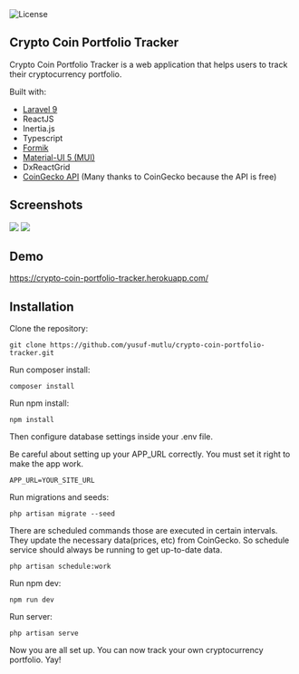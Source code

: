 <img src="https://img.shields.io/packagist/l/laravel/framework" alt="License">

## Crypto Coin Portfolio Tracker

Crypto Coin Portfolio Tracker is a web application that helps users to track their cryptocurrency portfolio.

Built with:
- [Laravel 9](https://laravel.com/docs/9.x/releases)
- ReactJS
- Inertia.js
- Typescript
- [Formik](https://formik.org/)
- [Material-UI 5 (MUI)](https://mui.com/material-ui/getting-started/overview/)
- DxReactGrid
- [CoinGecko API](https://www.coingecko.com/en/api) (Many thanks to CoinGecko because the API is free)

## Screenshots

<img src="https://awesomebucket12.s3.us-east-2.amazonaws.com/screen1.png">

<img src="https://awesomebucket12.s3.us-east-2.amazonaws.com/screen2.png">

## Demo
https://crypto-coin-portfolio-tracker.herokuapp.com/

## Installation

Clone the repository:
```
git clone https://github.com/yusuf-mutlu/crypto-coin-portfolio-tracker.git
```

Run composer install:
```
composer install
```

Run npm install:
```
npm install
```

Then configure database settings inside your .env file.

Be careful about setting up your APP_URL correctly. You must set it right to make the app work.
```
APP_URL=YOUR_SITE_URL
```

Run migrations and seeds:
```
php artisan migrate --seed
```


There are scheduled commands those are executed in certain intervals. They update the necessary data(prices, etc) from CoinGecko. So schedule service should always be running to get up-to-date data.
```
php artisan schedule:work
```

Run npm dev:
```
npm run dev
```

Run server:
```
php artisan serve
```


Now you are all set up. You can now track your own cryptocurrency portfolio. Yay!
